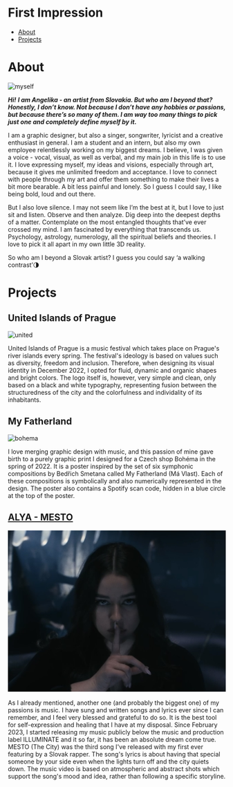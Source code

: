 # First Impression

- [About](#about)
- [Projects](#projects)

# About

![myself](img/girl-looking-camera.png)

***Hi!***
***I am Angelika - an artist from Slovakia. But who am I beyond that? Honestly, I don’t know. Not because I don’t have any hobbies or passions, but because there’s so many of them. I am way too many things to pick just one and completely define myself by it.***

I am a graphic designer, but also a singer, songwriter, lyricist and a creative enthusiast in general. I am a student and an intern, but also my own employee relentlessly working on my biggest dreams. I believe, I was given a voice - vocal, visual, as well as verbal, and my main job in this life is to use it. I love expressing myself, my ideas and visions, especially through art, because it gives me unlimited freedom and acceptance. I love to connect with people through my art and offer them something to make their lives a bit more bearable. A bit less painful and lonely. So I guess I could say, I like being bold, loud and out there.

But I also love silence. I may not seem like I’m the best at it, but I love to just sit and listen. Observe and then analyze. Dig deep into the deepest depths of a matter. Contemplate on the most entangled thoughts that’ve ever crossed my mind. I am fascinated by everything that transcends us. Psychology, astrology, numerology, all the spiritual beliefs and theories. I love to pick it all apart in my own little 3D reality. 

So who am I beyond a Slovak artist? I guess you could say ‘a walking contrast’🌗


# Projects

## United Islands of Prague

![united](img/united_islands.png)

United Islands of Prague is a music festival which takes place on Prague's river islands every spring. The festival's ideology is based on values such as diversity, freedom and inclusion. Therefore, when designing its visual identity in December 2022, I opted for fluid, dynamic and organic shapes and bright colors. The logo itself is, however, very simple and clean, only based on a black and white typography, representing fusion between the structuredness of the city and the colorfulness and individality of its inhabitants.

## My Fatherland

![bohema](img/my_fatherland.jpg)

I love merging graphic design with music, and this passion of mine gave birth to a purely graphic print I designed for a Czech shop Bohéma in the spring of 2022. It is a poster inspired by the set of six symphonic compositions by Bedřich Smetana called My Fatherland (Má Vlast). Each of these compositions is symbolically and also numerically represented in the design. The poster also contains a Spotify scan code, hidden in a blue circle at the top of the poster.

## [ALYA - MESTO](https://www.youtube.com/watch?v=Lm1JRj3MLOo)

![alya](img/mesto.jpg)

As I already mentioned, another one (and probably the biggest one) of my passions is music. I have sung and written songs and lyrics ever since I can remember, and I feel very blessed and grateful to do so. It is the best tool for self-expression and healing that I have at my disposal. Since February 2023, I started releasing my music publicly below the music and production label ILLUMINATE and it so far, it has been an absolute dream come true. MESTO (The City) was the third song I've released with my first ever featuring by a Slovak rapper. The song's lyrics is about having that special someone by your side even when the lights turn off and the city quiets down. The music video is based on atmospheric and abstract shots which support the song's mood and idea, rather than following a specific storyline.


